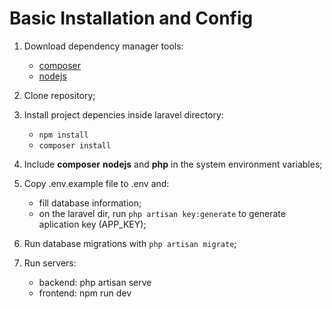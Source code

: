 # Basic Installation and Config

1. Download dependency manager tools:
   - [composer](https://getcomposer.org/download/)
   - [nodejs](https://nodejs.org/en/download/prebuilt-installer)

2. Clone repository;

3. Install project depencies inside laravel directory:
   - `npm install`
   - `composer install`

4. Include **composer** **nodejs** and **php** in the system environment variables;

5. Copy .env.example file to .env and:
   - fill database information;
   - on the laravel dir, run `php artisan key:generate` to generate aplication key (APP_KEY);

6. Run database migrations with `php artisan migrate`;

7. Run servers:
   - backend: php artisan serve
   - frontend: npm run dev
  
